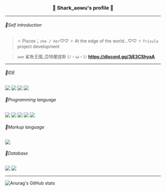 <h3 align="center"> 🐳 Shark_aowu's profile 🐳

---
###### 🌟Self introduction

> ✧ Pisces；`she / her`♡♡
> ✧ At the edge of the world...♡♡
> ✧ `Trisula` project development


> `own` 鯊魚王國_亞特蘭提斯 (ﾉ・ω・)ﾉ
> **<https://discord.gg/3jE3CShyaA>**

---
###### 🌟IDE
<img src="https://img.shields.io/badge/Arduino_IDE-00979D?style=for-the-badge&logo=arduino&logoColor=white" />
<img src="https://img.shields.io/badge/VIM-%2311AB00.svg?&style=for-the-badge&logo=vim&logoColor=white" />
<img src="https://img.shields.io/badge/VSCode-0078D4?style=for-the-badge&logo=visual%20studio%20code&logoColor=white" />
<img src="https://img.shields.io/badge/Visual_Studio-5C2D91?style=for-the-badge&logo=visual%20studio&logoColor=white" />

###### 🌟Programming language
<img src="https://img.shields.io/badge/C-00599C?style=for-the-badge&logo=c&logoColor=white" />
<img src="https://img.shields.io/badge/C%23-239120?style=for-the-badge&logo=c-sharp&logoColor=white" />
<img src="https://img.shields.io/badge/C%2B%2B-00599C?style=for-the-badge&logo=c%2B%2B&logoColor=white" />
<img src="https://img.shields.io/badge/Lua-2C2D72?style=for-the-badge&logo=lua&logoColor=white" />
<img src="https://img.shields.io/badge/Python-FFD43B?style=for-the-badge&logo=python&logoColor=blue" />

###### 🌟Markup language
<img src="https://img.shields.io/badge/json-5E5C5C?style=for-the-badge&logo=json&logoColor=white" />

###### 🌟Database

<img src="https://img.shields.io/badge/MySQL-005C84?style=for-the-badge&logo=mysql&logoColor=white" />
<img src="https://img.shields.io/badge/SQLite-07405E?style=for-the-badge&logo=sqlite&logoColor=white" /> 

---
![Anurag's GitHub stats](https://github-readme-stats.vercel.app/api?username=Shark-aowu&show_icons=true&theme=transparent)